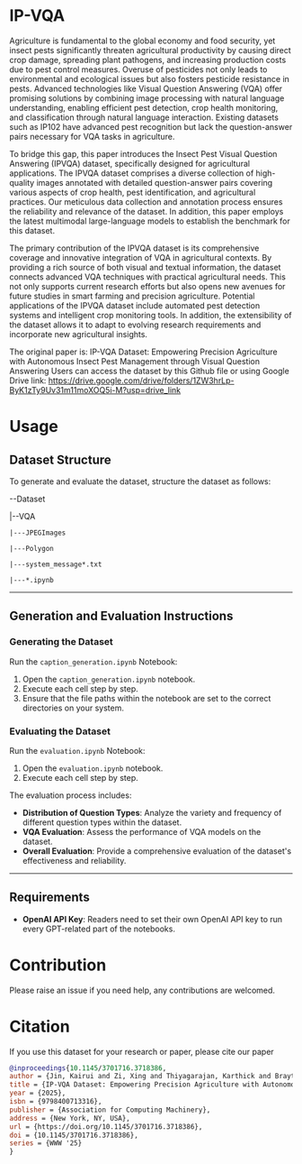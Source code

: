# IP-VQA
Agriculture is fundamental to the global economy and food security, yet insect pests significantly threaten agricultural productivity by causing direct crop damage, spreading plant pathogens, and increasing production costs due to pest control measures. Overuse of pesticides not only leads to environmental and ecological issues but also fosters pesticide resistance in pests. Advanced technologies like Visual Question Answering (VQA) offer promising solutions by combining image processing with natural language understanding, enabling efficient pest detection, crop health monitoring, and classification through natural language interaction. Existing datasets such as IP102 have advanced pest recognition but lack the question-answer pairs necessary for VQA tasks in agriculture.

To bridge this gap, this paper introduces the Insect Pest Visual Question Answering (IPVQA) dataset, specifically designed for agricultural applications. The IPVQA dataset comprises a diverse collection of high-quality images annotated with detailed question-answer pairs covering various aspects of crop health, pest identification, and agricultural practices. Our meticulous data collection and annotation process ensures the reliability and relevance of the dataset. In addition, this paper employs the latest multimodal large-language models to establish the benchmark for this dataset.

The primary contribution of the IPVQA dataset is its comprehensive coverage and innovative integration of VQA in agricultural contexts. By providing a rich source of both visual and textual information, the dataset connects advanced VQA techniques with practical agricultural needs. This not only supports current research efforts but also opens new avenues for future studies in smart farming and precision agriculture. Potential applications of the IPVQA dataset include automated pest detection systems and intelligent crop monitoring tools. In addition, the extensibility of the dataset allows it to adapt to evolving research requirements and incorporate new agricultural insights.


The original paper is: IP-VQA Dataset: Empowering Precision Agriculture with Autonomous Insect Pest Management through Visual Question Answering
Users can access the dataset by this Github file or using Google Drive link:
https://drive.google.com/drive/folders/1ZW3hrLp-ByK1zTy9Uv31m11moXOQ5i-M?usp=drive_link

# Usage
## Dataset Structure
To generate and evaluate the dataset, structure the dataset as follows:

--Dataset

|--VQA

    |---JPEGImages

    |---Polygon

    |---system_message*.txt

    |---*.ipynb


---

## Generation and Evaluation Instructions

### Generating the Dataset

Run the `caption_generation.ipynb` Notebook:

1. Open the `caption_generation.ipynb` notebook.
2. Execute each cell step by step.
3. Ensure that the file paths within the notebook are set to the correct directories on your system.

### Evaluating the Dataset

Run the `evaluation.ipynb` Notebook:

1. Open the `evaluation.ipynb` notebook.
2. Execute each cell step by step.

The evaluation process includes:

- **Distribution of Question Types**: Analyze the variety and frequency of different question types within the dataset.
- **VQA Evaluation**: Assess the performance of VQA models on the dataset.
- **Overall Evaluation**: Provide a comprehensive evaluation of the dataset's effectiveness and reliability.

---

## Requirements

- **OpenAI API Key**: Readers need to set their own OpenAI API key to run every GPT-related part of the notebooks.


# Contribution
Please raise an issue if you need help, any contributions are welcomed.

# Citation
If you use this dataset for your research or paper, please cite our paper
```bibtex
@inproceedings{10.1145/3701716.3718386,
author = {Jin, Kairui and Zi, Xing and Thiyagarajan, Karthick and Braytee, Ali and Prasad, Mukesh},
title = {IP-VQA Dataset: Empowering Precision Agriculture with Autonomous Insect Pest Management through Visual Question Answering},
year = {2025},
isbn = {9798400713316},
publisher = {Association for Computing Machinery},
address = {New York, NY, USA},
url = {https://doi.org/10.1145/3701716.3718386},
doi = {10.1145/3701716.3718386},
series = {WWW '25}
}
